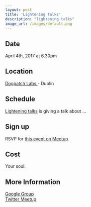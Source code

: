```yaml
---
layout: post
title: 'Lightening talks'
description: "lightening talks"
image_url: /images/default.png
---
```


## Date
April 4th, 2017 at 6.30pm

## Location
[ Dogpatch Labs ]( http://ie.wayra.org/en/academia/dublin) - Dublin

## Schedule

[Lightening talks](https://twitter.com/peter_munro) is giving a talk about ...


## Sign up

RSVP for [this event on Meetup](http://www.meetup.com/DublinJS/events/187051502/).

## Cost
Your soul.

## More Information 
[ Google Group ](https://groups.google.com/group/dublinjs)  
[ Twitter ](http://twitter.com/#!/dublinjs)
[ Meetup ](http://www.meetup.com/DublinJS/)
